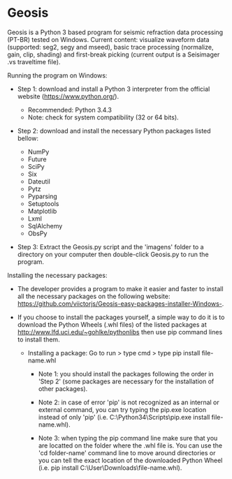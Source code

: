 # Geosis
Geosis is a Python 3 based program for seismic refraction data processing (PT-BR) tested on Windows.
Current content: visualize waveform data (supported: seg2, segy and mseed), basic trace processing (normalize, gain, clip, shading) and first-break picking (current output is a Seisimager .vs traveltime file).

Running the program on Windows:

 - Step 1: download and install a Python 3 interpreter from the official website (https://www.python.org/).
    - Recommended: Python 3.4.3
    - Note: check for system compatibility (32 or 64 bits).
    
 - Step 2: download and install the necessary Python packages listed bellow:
    - NumPy
    - Future
    - SciPy
    - Six
    - Dateutil
    - Pytz
    - Pyparsing
    - Setuptools
    - Matplotlib
    - Lxml
    - SqlAlchemy
    - ObsPy
    
- Step 3: Extract the Geosis.py script and the 'imagens' folder to a directory on your computer then double-click Geosis.py to run the program.
    
Installing the necessary packages:

- The developer provides a program to make it easier and faster to install all the necessary packages on the following website: https://github.com/viictorjs/Geosis-easy-packages-installer-Windows-. 
- If you choose to install the packages yourself, a simple way to do it is to download the Python Wheels (.whl files) of the listed packages at http://www.lfd.uci.edu/~gohlke/pythonlibs then use pip command lines to install them.
    
  - Installing a package: Go to run > type cmd > type pip install file-name.whl
    - Note 1: you should install the packages following the order in 'Step 2' (some packages are necessary for the installation of other packages). 
    
    - Note 2: in case of error 'pip' is not recognized as an internal or external command, you can try typing the pip.exe location instead of only 'pip' (i.e. C:\Python34\Scripts\pip.exe install file-name.whl).
      
    - Note 3: when typing the pip command line make sure that you are locatted on the folder where the .whl file is. You can use the 'cd folder-name' command line to move around directories or you can tell the exact location of the downloaded Python Wheel (i.e. pip install C:\User\Downloads\file-name.whl).
    



